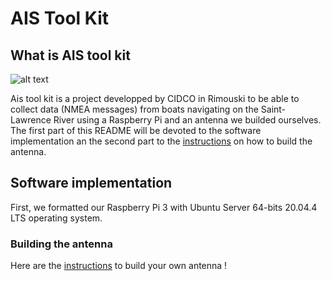 # AIS Tool Kit 
## What is AIS tool kit
![alt text](https://raw.githubusercontent.com/Jacobb13/AISToolkit/main/Hardware/Antenn-DIY/images/img22.png)  


Ais tool kit is a project developped by CIDCO in Rimouski to be able to collect data (NMEA messages) from boats navigating on the Saint-Lawrence River using a Raspberry Pi and an antenna we builded ourselves. The first part of this README will be devoted to the software implementation an the second part to the [instructions](https://github.com/Jacobb13/AISToolkit/blob/main/Hardware/README.md) on how to build the antenna.  

## Software implementation 
First, we formatted our Raspberry Pi 3 with Ubuntu Server 64-bits 20.04.4 LTS operating system.  






###  Building the antenna  

Here are the [instructions](https://github.com/Jacobb13/AISToolkit/blob/main/Hardware/README.md) to build your own antenna !


